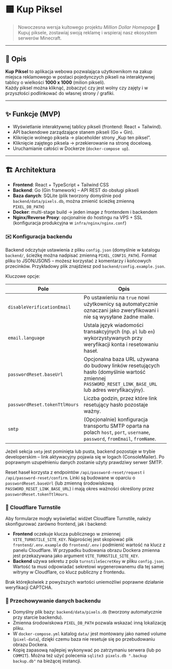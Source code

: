 # 🟦 Kup Piksel

> Nowoczesna wersja kultowego projektu *Million Dollar Homepage* 🚀  
> Kupuj piksele, zostawiaj swoją reklamę i wspieraj nasz ekosystem serwerów Minecraft.

---

## 📖 Opis

**Kup Piksel** to aplikacja webowa pozwalająca użytkownikom na zakup miejsca reklamowego w postaci pojedynczych pikseli na interaktywnej tablicy o wielkości **1000 x 1000** (milion pikseli).  
Każdy piksel można kliknąć, zobaczyć czy jest wolny czy zajęty i w przyszłości podlinkować do własnej strony / grafiki.

---

## ✨ Funkcje (MVP)

- Wyświetlanie interaktywnej tablicy pikseli (frontend: React + Tailwind).
- API backendowe zarządzające stanem pikseli (Go + Gin).
- Kliknięcie wolnego piksela → placeholder strony „Kup ten piksel”.
- Kliknięcie zajętego piksela → przekierowanie na stronę docelową.
- Uruchamianie całości w Dockerze (`docker-compose up`).

---

## 🏗 Architektura

- **Frontend**: React + TypeScript + Tailwind CSS
- **Backend**: Go (Gin framework) – API REST do obsługi pikseli
- **Baza danych**: SQLite (plik tworzony domyślnie pod `backend/data/pixels.db`, można zmienić ścieżkę zmienną `PIXEL_DB_PATH`)
- **Docker**: multi-stage build → jeden image z frontendem i backendem
- **Nginx/Reverse Proxy**: opcjonalnie do hostingu na VPS + SSL (konfiguracja produkcyjna w `infra/nginx/nginx.conf`)

### ✉️ Konfiguracja backendu

Backend odczytuje ustawienia z pliku `config.json` (domyślnie w katalogu `backend/`, ścieżkę można nadpisać zmienną `PIXEL_CONFIG_PATH`). Format pliku to JSON/JSON5 – możesz korzystać z komentarzy i końcowych przecinków. Przykładowy plik znajdziesz pod `backend/config.example.json`.

Kluczowe opcje:

| Pole | Opis |
| --- | --- |
| `disableVerificationEmail` | Po ustawieniu na `true` nowi użytkownicy są automatycznie oznaczani jako zweryfikowani i nie są wysyłane żadne maile. |
| `email.language` | Ustala język wiadomości transakcyjnych (np. `pl` lub `en`) wykorzystywanych przy weryfikacji konta i resetowaniu haseł. |
| `passwordReset.baseUrl` | Opcjonalna baza URL używana do budowy linków resetujących hasło (domyślnie wartość zmiennej `PASSWORD_RESET_LINK_BASE_URL` lub adres weryfikacyjny). |
| `passwordReset.tokenTtlHours` | Liczba godzin, przez które link resetujący hasło pozostaje ważny. |
| `smtp` | (Opcjonalnie) konfiguracja transportu SMTP oparta na polach `host`, `port`, `username`, `password`, `fromEmail`, `fromName`. |

Jeżeli sekcja `smtp` jest pominięta lub pusta, backend pozostaje w trybie developerskim – link aktywacyjny pojawia się w logach (ConsoleMailer). Po poprawnym uzupełnieniu danych zostanie użyty prawdziwy serwer SMTP.

Reset haseł korzysta z endpointów `/api/password-reset/request` i `/api/password-reset/confirm`. Linki są budowane w oparciu o `passwordReset.baseUrl` (lub zmienną środowiskową `PASSWORD_RESET_LINK_BASE_URL`) i mają okres ważności określony przez `passwordReset.tokenTtlHours`.

### 🔐 Cloudflare Turnstile

Aby formularze mogły wyświetlać widżet Cloudflare Turnstile, należy skonfigurować zarówno frontend, jak i backend:

- **Frontend** oczekuje klucza publicznego w zmiennej `VITE_TURNSTILE_SITE_KEY`. Najprościej jest skopiować plik `frontend/.env.example` do `frontend/.env` i podmienić wartość na klucz z panelu Cloudflare. W przypadku budowania obrazu Dockera zmienna jest przekazywana jako argument `VITE_TURNSTILE_SITE_KEY`.
- **Backend** używa sekretu z pola `turnstileSecretKey` w pliku `config.json`. Wartość ta musi odpowiadać sekretowi wygenerowanemu dla tej samej witryny w Cloudflare, co klucz publiczny z frontendu.

Brak którejkolwiek z powyższych wartości uniemożliwi poprawne działanie weryfikacji CAPTCHA.

### 💾 Przechowywanie danych backendu

- Domyślny plik bazy: `backend/data/pixels.db` (tworzony automatycznie przy starcie backendu).
- Zmienna środowiskowa `PIXEL_DB_PATH` pozwala wskazać inną lokalizację pliku.
- W `docker-compose.yml` katalog `data/` jest montowany jako named volume (`pixel-data`), dzięki czemu baza nie resetuje się po przebudowaniu obrazu Dockera.
- Kopię zapasową najlepiej wykonywać po zatrzymaniu serwera (lub po `COMMIT`). Można też użyć polecenia `sqlite3 pixels.db ".backup backup.db"` na bieżącej instancji.

